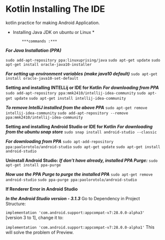 # Kotlin Installing The IDE
kotlin practice for making Android Application.

* Installing Java JDK on ubuntu or Linux *

          ***commands :***

*****For Java Installation (PPA)*****

`sudo add-apt-repository ppa:linuxuprising/java`
`sudo apt-get update`
`sudo apt-get install oracle-java10-installer`

*****For setting up environment variables (make java10 default)*****
`sudo apt-get install oracle-java10-set-default`

**Setting and installing INTELLij or IDE for Kotlin**
*****For downloading from PPA*****
`sudo add-apt-repository ppa:mmk2410/intellij-idea-community`
`sudo apt-get update`
`sudo apt-get install intellij-idea-community`

*****To remove IntelliJ installed from the above PPA*****
`sudo apt-get remove intellij-idea-community`
`sudo add-apt-repository --remove ppa:mmk2410/intellij-idea-community`


**Setting and installing Android Studio or IDE for Kotlin**
*****For downloading from the ubuntu snap store*****
`sudo snap install android-studio --classic`

*****For downloading from PPA*****
`sudo apt-add-repository ppa:paolorotolo/android-studio`
`sudo apt-get update`
`sudo apt-get install android-studio`

**Uninstall Android Studio:**
*****If don’t have already, installed PPA Purge:*****
`sudo apt-get install ppa-purge`

***Now use the PPA Purge to purge the installed PPA***
`sudo apt-get remove android-studio`
`sudo ppa-purge ppa:paolorotolo/android-studio`

**If Renderer Error in Android Studio**

***In the Android Studio version - 3.1.3*** 
Go to Dependency in Project Structure:

`implementation 'com.android.support:appcompat-v7:28.0.0-alpha3'`
[version 3 to 1], change it to:

`implementation 'com.android.support:appcompat-v7:28.0.0-alpha1'`
This will solve the problem of Preview.

